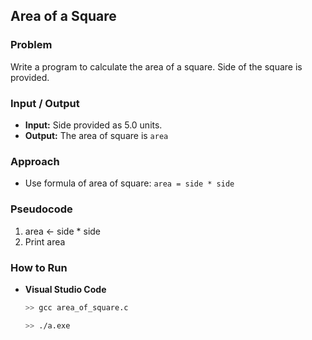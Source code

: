 ## Area of a Square

### Problem
Write a program to calculate the area of a square. Side of the square is provided.

### Input / Output
- **Input:** Side provided as 5.0 units.
- **Output:** The area of square is `area`

### Approach
- Use formula of area of square: `area = side * side`

### Pseudocode
1. area ← side * side
2. Print area

### How to Run
- **Visual Studio Code** 
  ```bash
  >> gcc area_of_square.c
  
  >> ./a.exe
